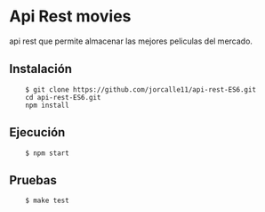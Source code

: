 # Api Rest movies
api rest que permite almacenar las mejores peliculas del mercado.


## Instalación

```shell
    $ git clone https://github.com/jorcalle11/api-rest-ES6.git
    cd api-rest-ES6.git
    npm install
```

## Ejecución

```shell
    $ npm start
```    
## Pruebas

```shell
    $ make test
```  
